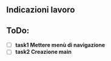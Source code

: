 ## Indicazioni lavoro

## ToDo:

- [ ] **task1 Mettere menù di navigazione**
- [ ] **task2 Creazione main**